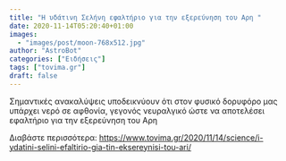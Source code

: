 ```yaml
---
title: "Η υδάτινη Σελήνη εφαλτήριο για την εξερεύνηση του Αρη "
date: 2020-11-14T05:20:40+01:00
images:
  - "images/post/moon-768x512.jpg"
author: "AstroBot"
categories: ["Ειδήσεις"]
tags: ["tovima.gr"]
draft: false
---
```


Σημαντικές ανακαλύψεις υποδεικνύουν ότι στον φυσικό δορυφόρο μας υπάρχει νερό σε αφθονία, γεγονός νευραλγικό ώστε να αποτελέσει εφαλτήριο για την εξερεύνηση του Αρη

Διαβάστε περισσότερα: https://www.tovima.gr/2020/11/14/science/i-ydatini-selini-efaltirio-gia-tin-eksereynisi-tou-ari/
